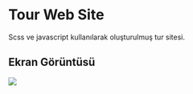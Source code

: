 <h1>Tour Web Site</h1>

Scss ve javascript kullanılarak oluşturulmuş tur sitesi.

<h2>Ekran Görüntüsü</h2>

![](ekran.gif)
